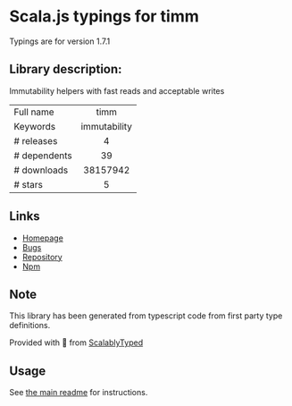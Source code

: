 
# Scala.js typings for timm

Typings are for version 1.7.1

## Library description:
Immutability helpers with fast reads and acceptable writes

|                    |                 |
| ------------------ | :-------------: |
| Full name          | timm |
| Keywords           | immutability |
| # releases         | 4 |
| # dependents       | 39 |
| # downloads        | 38157942 |
| # stars            | 5 |

## Links
- [Homepage](http://guigrpa.github.io/timm/)
- [Bugs](https://github.com/guigrpa/timm/issues)
- [Repository](https://github.com/guigrpa/timm)
- [Npm](https://www.npmjs.com/package/timm)
    


## Note
This library has been generated from typescript code from first party type definitions.

Provided with :purple_heart: from [ScalablyTyped](https://github.com/oyvindberg/ScalablyTyped)

## Usage
See [the main readme](../../readme.md) for instructions.


